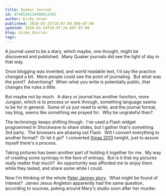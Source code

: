 ```yaml
---
title: Quaker Journal
id: 8748534119490613345
author: Kirby Urner
published: 2020-03-24T10:07:00.000-07:00
updated: 2020-03-24T10:07:24.607-07:00
blog: bizmo_diaries
tags: 
---
```


A journal used to be a diary, which maybe, one thought, might be discovered and published.  Many Quaker journals did see the light of day in that way.

Once blogging was invented, and world readable text, I'd say the practice changed a bit.  More people could see the point of journaling.  But what was the point?  Advertising?  When what you write is potentially public, that changes the rules a little.

But maybe not by much.  A diary or journal has another function, more Jungian, which is to process or work through, something language seems to be for in general.  Some of us just need to write, and the journal format, nay blog, seems like something we prayed for.  Why be ungrateful then?

The technology keeps shifting though.  I've used a Flash widget programmed in Shockwave to share slides, but I gather that's something 3rd party.  The browsers are phasing out Flash.  Will I convert everything to another format?  Or let it go?  I converted [Xmas 2013](https://worldgame.blogspot.com/2013/12/xmas-2013.html) tonight, just to assure myself there's a process.

Taking pictures has been another part of holding it together for me.  My way of creating some syntropy in the face of entropy.  But is it that my pictures really matter that much?  An opportunity was afforded me to enjoy them while they lasted, and share some while I could.

Now I'm thinking of the whole [Peter Janney story](https://controlroom.blogspot.com/2013/05/murder-mystery.html).  What might be found of interest?  James Jesus Angleton apparently had the same question, according to sources, poking around Mary's studio soon after her murder.